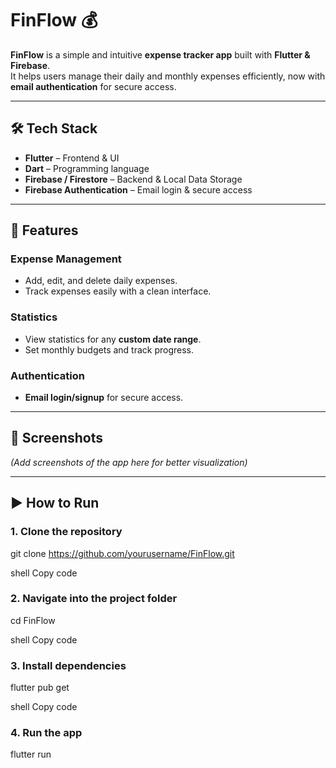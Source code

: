 # FinFlow 💰

**FinFlow** is a simple and intuitive **expense tracker app** built with **Flutter & Firebase**.  
It helps users manage their daily and monthly expenses efficiently, now with **email authentication** for secure access.  

---

## 🛠️ Tech Stack
- **Flutter** – Frontend & UI  
- **Dart** – Programming language  
- **Firebase / Firestore** – Backend & Local Data Storage  
- **Firebase Authentication** – Email login & secure access  

---

## 🚀 Features
### Expense Management
- Add, edit, and delete daily expenses.  
- Track expenses easily with a clean interface.

### Statistics
- View statistics for any **custom date range**.  
- Set monthly budgets and track progress.

### Authentication
- **Email login/signup** for secure access.  

---

## 📱 Screenshots
*(Add screenshots of the app here for better visualization)*  

---

## ▶️ How to Run

### 1. Clone the repository
git clone https://github.com/yourusername/FinFlow.git

shell
Copy code

### 2. Navigate into the project folder
cd FinFlow

shell
Copy code

### 3. Install dependencies
flutter pub get

shell
Copy code

### 4. Run the app
flutter run
